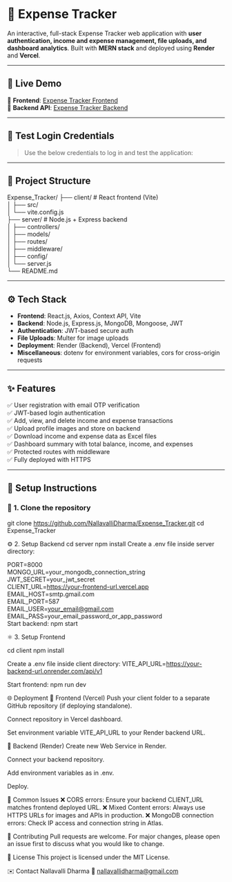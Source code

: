 # 💸 Expense Tracker

An interactive, full-stack Expense Tracker web application with **user authentication, income and expense management, file uploads, and dashboard analytics**. Built with **MERN stack** and deployed using **Render** and **Vercel**.

---

## 🚀 **Live Demo**

🔗 **Frontend**: [Expense Tracker Frontend](https://expense-tracker-683i.vercel.app)  
🔗 **Backend API**: [Expense Tracker Backend](https://expense-tracker-backend-82la.onrender.com)

---

## 🔑 **Test Login Credentials**

> Use the below credentials to log in and test the application:
---

## 📂 **Project Structure**

Expense_Tracker/
├── client/ # React frontend (Vite)<br>
│ ├── src/ <br>
│ └── vite.config.js <br>
├── server/ # Node.js + Express backend <br>
│ ├── controllers/ <br>
│ ├── models/ <br> 
│ ├── routes/ <br>
│ ├── middleware/ <br>
│ ├── config/ <br>
│ └── server.js <br>
└── README.md <br>

---

## ⚙️ **Tech Stack**

- **Frontend**: React.js, Axios, Context API, Vite
- **Backend**: Node.js, Express.js, MongoDB, Mongoose, JWT
- **Authentication**: JWT-based secure auth
- **File Uploads**: Multer for image uploads
- **Deployment**: Render (Backend), Vercel (Frontend)
- **Miscellaneous**: dotenv for environment variables, cors for cross-origin requests

---

## ✨ **Features**

✅ User registration with email OTP verification  
✅ JWT-based login authentication  
✅ Add, view, and delete income and expense transactions  
✅ Upload profile images and store on backend  
✅ Download income and expense data as Excel files  
✅ Dashboard summary with total balance, income, and expenses  
✅ Protected routes with middleware  
✅ Fully deployed with HTTPS

---

## 📝 **Setup Instructions**

### 🔧 **1. Clone the repository**


git clone https://github.com/NallavalliDharma/Expense_Tracker.git
cd Expense_Tracker

⚙️ 2. Setup Backend
cd server
npm install
Create a .env file inside server directory:

PORT=8000 <br>
MONGO_URL=your_mongodb_connection_string <br>
JWT_SECRET=your_jwt_secret <br>
CLIENT_URL=https://your-frontend-url.vercel.app <br>
EMAIL_HOST=smtp.gmail.com <br>
EMAIL_PORT=587 <br>
EMAIL_USER=your_email@gmail.com <br>
EMAIL_PASS=your_email_password_or_app_password <br>
Start backend: 
npm start

⚛️ 3. Setup Frontend

cd client
npm install

Create a .env file inside client directory:
VITE_API_URL=https://your-backend-url.onrender.com/api/v1

Start frontend:
npm run dev

🌐 Deployment
🚀 Frontend (Vercel)
Push your client folder to a separate GitHub repository (if deploying standalone).

Connect repository in Vercel dashboard.

Set environment variable VITE_API_URL to your Render backend URL.

🚀 Backend (Render)
Create new Web Service in Render.

Connect your backend repository.

Add environment variables as in .env.

Deploy.

🐛 Common Issues
❌ CORS errors: Ensure your backend CLIENT_URL matches frontend deployed URL.
❌ Mixed Content errors: Always use HTTPS URLs for images and APIs in production.
❌ MongoDB connection errors: Check IP access and connection string in Atlas.

🤝 Contributing
Pull requests are welcome. For major changes, please open an issue first to discuss what you would like to change.

📝 License
This project is licensed under the MIT License.

✉️ Contact
Nallavalli Dharma
📧 nallavallidharma@gmail.com